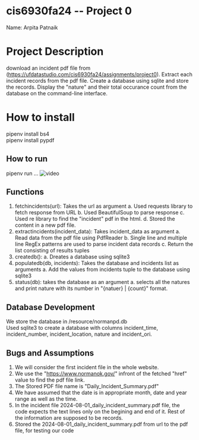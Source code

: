 # cis6930fa24 -- Project 0 

Name: Arpita Patnaik

# Project Description 
download an incident pdf file from (https://ufdatastudio.com/cis6930fa24/assignments/project0).
Extract each incident records from the pdf file.
Create  a database using sqlite and store the records.
Display the "nature" and their total occurance count from the database on the command-line interface.

# How to install
pipenv install bs4
<br />
pipenv install pypdf


## How to run
pipenv run ...
![video](video)


## Functions
1. fetchincidents(url): Takes the url as argument
    a. Used requests library to fetch response from URL
    b. Used BeautifulSoup to parse response
    c. Used re library to find the "incident" pdf in the html. 
    d. Stored the content in a new pdf file. 
2. extractincidents(incident_data): Takes incident_data as argument
    a. Read data from the pdf file using PdfReader
    b. Single line and multiple line RegEx patterns are used to parse incident data records
    c. Return the list consisting of results tuples
3. createdb():
    a. Dreates a database using sqlite3
4. populatedb(db, incidents): Takes the database and incidents list as arguments
    a. Add the values from incidents tuple to the database using sqlite3
5. status(db): takes the database as an argument
    a. selects all the natures and print nature with its number in "{natuer} | {count}" format.

    

## Database Development
We store the database in /resource/normanpd.db
<br />Used sqlite3 to create a database with columns incident_time, incident_number, incident_location, nature and incident_ori.

## Bugs and Assumptions
1. We will consider the first incident file in the whole website.
2. We use the "https://www.normanok.gov/" infront of the fetched "href" value to find the pdf file link.
3. The Stored PDF file name is "Daily_Incident_Summary.pdf"
4. We have assumed that the date is in appropriate month, date and year range as well as the time.
5. In the incident file 2024-08-01_daily_incident_summary.pdf file, the code expects the text lines only on the begining and end of it. Rest of the information are supposed to be records.
6. Stored the 2024-08-01_daily_incident_summary.pdf from url to the pdf file, for testing our code
